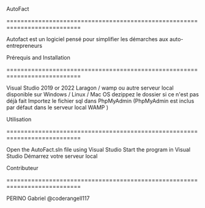 AutoFact

===========================================================================

Autofact est un logiciel pensé pour simplifier les démarches aux auto-entrepreneurs

Prérequis and Installation

===========================================================================

Visual Studio 2019 or 2022
Laragon / wamp ou autre serveur local disponible sur   Windows / Linux / Mac OS
dezippez le dossier si ce n'est pas déjà fait
Importez le fichier sql  dans  PhpMyAdmin (PhpMyAdmin est inclus par défaut dans le serveur local WAMP )

Utilisation

===========================================================================

Open the AutoFact.sln file using Visual Studio
Start the program in Visual Studio
Démarrez votre serveur local

Contributeur

===========================================================================

PERINO Gabriel  @coderangell117
